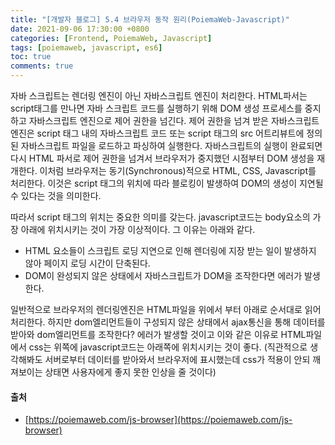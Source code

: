 ```yaml
---
title: "[개발자 블로그] 5.4 브라우저 동작 원리(PoiemaWeb-Javascript)"
date: 2021-09-06 17:30:00 +0800
categories: [Frontend, PoiemaWeb, Javascript]
tags: [poiemaweb, javascript, es6]
toc: true
comments: true
---
```


자바 스크립트는 렌더링 엔진이 아닌 자바스크립트 엔진이 처리한다. HTML파서는 script태그를 만나면 자바 스크립트 코드를 실행하기 위해 DOM 생성 프로세스를 중지하고 자바스크립트 엔진으로 제어 권한을 넘긴다.
제어 권한을 넘겨 받은 자바스크립트 엔진은 script 태그 내의 자바스크립트 코드 또는 script 태그의 src 어트리뷰트에 정의된 자바스크립트 파일을 로드하고 파싱하여 실행한다. 자바스크립트의 실행이 완료되면 다시 HTML 파서로 제어 권한을 넘겨서 브라우저가 중지했던 시점부터 DOM 생성을 재개한다.
이처럼 브라우저는 동기(Synchronous)적으로 HTML, CSS, Javascript를 처리한다.  이것은 script 태그의 위치에 따라 블로킹이 발생하여 DOM의 생성이 지연될 수 있다는 것을 의미한다. 

따라서 script 태그의 위치는 중요한 의미를 갖는다. javascript코드는 body요소의 가장 아래에 위치시키는 것이 가장 이상적이다. 그 이유는 아래와 같다.

- HTML 요소들이 스크립트 로딩 지연으로 인해 렌더링에 지장 받는 일이 발생하지 않아 페이지 로딩 시간이 단축된다.
- DOM이 완성되지 않은 상태에서 자바스크립트가 DOM을 조작한다면 에러가 발생한다.

일반적으로 브라우저의 렌더링엔진은 HTML파일을 위에서 부터 아래로 순서대로 읽어처리한다. 하지만 dom엘리먼트들이 구성되지 않은 상태에서 ajax통신을 통해 데이터를 받아와 dom엘리먼트를 조작한다?
에러가 발생할 것이고 이와 같은 이유로 HTML파일에서 css는 위쪽에 javascript코드는 아래쪽에 위치시키는 것이 좋다.
(직관적으로 생각해봐도 서버로부터 데이터를 받아와서 브라우저에 표시했는데 css가 적용이 안되 깨져보이는 상태면 사용자에게 좋지 못한 인상을 줄 것이다)

#### 출처
- [https://poiemaweb.com/js-browser](https://poiemaweb.com/js-browser)